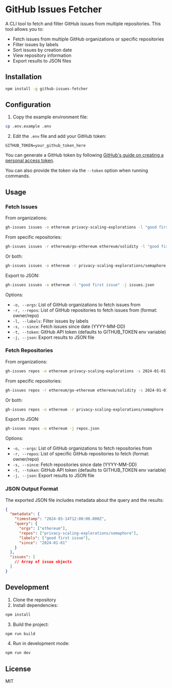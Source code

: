 # GitHub Issues Fetcher

A CLI tool to fetch and filter GitHub issues from multiple repositories. This tool allows you to:
- Fetch issues from multiple GitHub organizations or specific repositories
- Filter issues by labels
- Sort issues by creation date
- View repository information
- Export results to JSON files

## Installation

```bash
npm install -g github-issues-fetcher
```

## Configuration

1. Copy the example environment file:
```bash
cp .env.example .env
```

2. Edit the `.env` file and add your GitHub token:
```env
GITHUB_TOKEN=your_github_token_here
```

You can generate a GitHub token by following [GitHub's guide on creating a personal access token](https://docs.github.com/en/authentication/keeping-your-account-and-data-secure/managing-your-personal-access-tokens#creating-a-personal-access-token-classic).

You can also provide the token via the `--token` option when running commands.

## Usage

### Fetch Issues

From organizations:
```bash
gh-issues issues -o ethereum privacy-scaling-explorations -l "good first issue" "help wanted" -s 2024-01-01
```

From specific repositories:
```bash
gh-issues issues -r ethereum/go-ethereum ethereum/solidity -l "good first issue" -s 2024-01-01
```

Or both:
```bash
gh-issues issues -o ethereum -r privacy-scaling-explorations/semaphore -l "good first issue" -s 2024-01-01
```

Export to JSON:
```bash
gh-issues issues -o ethereum -l "good first issue" -j issues.json
```

Options:
- `-o, --orgs`: List of GitHub organizations to fetch issues from
- `-r, --repos`: List of GitHub repositories to fetch issues from (format: owner/repo)
- `-l, --labels`: Filter issues by labels
- `-s, --since`: Fetch issues since date (YYYY-MM-DD)
- `-t, --token`: GitHub API token (defaults to GITHUB_TOKEN env variable)
- `-j, --json`: Export results to JSON file

### Fetch Repositories

From organizations:
```bash
gh-issues repos -o ethereum privacy-scaling-explorations -s 2024-01-01
```

From specific repositories:
```bash
gh-issues repos -r ethereum/go-ethereum ethereum/solidity -s 2024-01-01
```

Or both:
```bash
gh-issues repos -o ethereum -r privacy-scaling-explorations/semaphore -s 2024-01-01
```

Export to JSON:
```bash
gh-issues repos -o ethereum -j repos.json
```

Options:
- `-o, --orgs`: List of GitHub organizations to fetch repositories from
- `-r, --repos`: List of specific GitHub repositories to fetch (format: owner/repo)
- `-s, --since`: Fetch repositories since date (YYYY-MM-DD)
- `-t, --token`: GitHub API token (defaults to GITHUB_TOKEN env variable)
- `-j, --json`: Export results to JSON file

### JSON Output Format

The exported JSON file includes metadata about the query and the results:

```json
{
  "metadata": {
    "timestamp": "2024-03-14T12:00:00.000Z",
    "query": {
      "orgs": ["ethereum"],
      "repos": ["privacy-scaling-explorations/semaphore"],
      "labels": ["good first issue"],
      "since": "2024-01-01"
    }
  },
  "issues": [
    // Array of issue objects
  ]
}
```

## Development

1. Clone the repository
2. Install dependencies:
```bash
npm install
```

3. Build the project:
```bash
npm run build
```

4. Run in development mode:
```bash
npm run dev
```

## License

MIT 